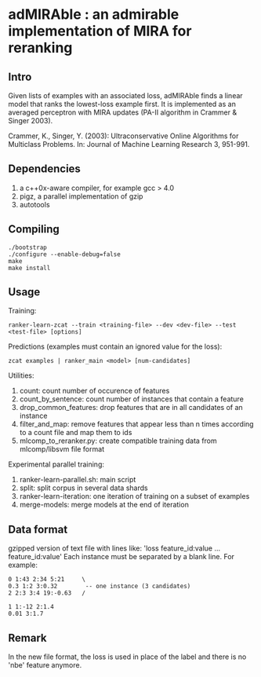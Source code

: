 adMIRAble : an admirable implementation of MIRA for reranking
=============================================================

Intro
-----

Given lists of examples with an associated loss, adMIRAble finds a linear model
that ranks the lowest-loss example first.  It is implemented as an averaged
perceptron with MIRA updates (PA-II algorithm in Crammer & Singer 2003).

Crammer, K., Singer, Y. (2003): Ultraconservative Online Algorithms for
Multiclass Problems. In: Journal of Machine Learning Research 3, 951-991.

Dependencies
------------

1. a c++0x-aware compiler, for example gcc > 4.0
2. pigz, a parallel implementation of gzip
3. autotools

Compiling
---------

    ./bootstrap
    ./configure --enable-debug=false
    make
    make install

Usage
-----

Training:

    ranker-learn-zcat --train <training-file> --dev <dev-file> --test <test-file> [options]

Predictions (examples must contain an ignored value for the loss):

    zcat examples | ranker_main <model> [num-candidates]

Utilities:

1. count: count number of occurence of features
2. count_by_sentence: count number of instances that contain a feature
3. drop_common_features: drop features that are in all candidates of an instance
4. filter_and_map: remove features that appear less than n times according to a count file and map them to ids
5. mlcomp_to_reranker.py: create compatible training data from mlcomp/libsvm file format

Experimental parallel training:

1. ranker-learn-parallel.sh: main script
2. split: split corpus in several data shards
3. ranker-learn-iteration: one iteration of training on a subset of examples
4. merge-models: merge models at the end of iteration

Data format
-----------

gzipped version of text file with lines like: 'loss feature_id:value ...
feature_id:value' Each instance must be separated by a blank line. For
example:

    0 1:43 2:34 5:21     \
    0.3 1:2 3:0.32        -- one instance (3 candidates)
    2 2:3 3:4 19:-0.63   /

    1 1:-12 2:1.4
    0.01 3:1.7
    

Remark
------

In the new file format, the loss is used in place of the label and there is
no 'nbe' feature anymore.
